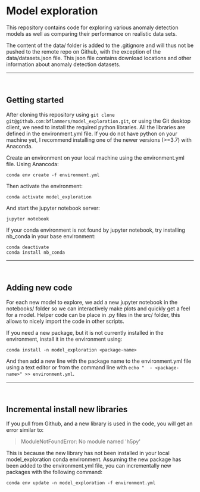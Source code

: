 # Model exploration
This repository contains code for exploring various anomaly detection models as well as comparing their performance on realistic data sets. 

The content of the data/ folder is added to the .gitignore and will thus not be pushed to the remote repo on Github, with the exception of the data/datasets.json file. This json file contains download locations and other information about anomaly detection datasets.

***
<br/>

## Getting started

After cloning this repository using `git clone git@github.com:bflammers/model_exploration.git`, or using the Git desktop client, we need to install the required python libraries. All the libraries are defined in the environment.yml file. If you do not have python on your machine yet, I recommend installing one of the newer versions (>=3.7) with Anaconda. 

Create an environment on your local machine using the environment.yml file. Using Anancoda: 
```
conda env create -f environment.yml
```

Then activate the environment:
```
conda activate model_exploration
```

And start the jupyter notebook server:
```
jupyter notebook
```

If your conda environment is not found by jupyter notebook, try installing nb_conda in your base environment:
```
conda deactivate
conda install nb_conda
```

***
<br/>

## Adding new code

For each new model to explore, we add a new jupyter notebook in the notebooks/ folder so we can interactively make plots and quickly get a feel for a model. Helper code can be place in .py files in the src/ folder, this allows to nicely import the code in other scripts. 

If you need a new package, but it is not currently installed in the environment, install it in the environment using:
```
conda install -n model_exploration <package-name>
```
And then add a new line with the package name to the environment.yml file using a text editor or from the command line with `echo "  - <package-name>" >> environment.yml`.

***
<br/>

## Incremental install new libraries

If you pull from Github, and a new library is used in the code, you will get an error similar to:

> ModuleNotFoundError: No module named 'h5py'

This is because the new library has not been installed in your local model_exploration conda environment. Assuming the new package has been added to the environment.yml file, you can incrementally new packages with the following command:

```
conda env update -n model_exploration -f environment.yml
```




